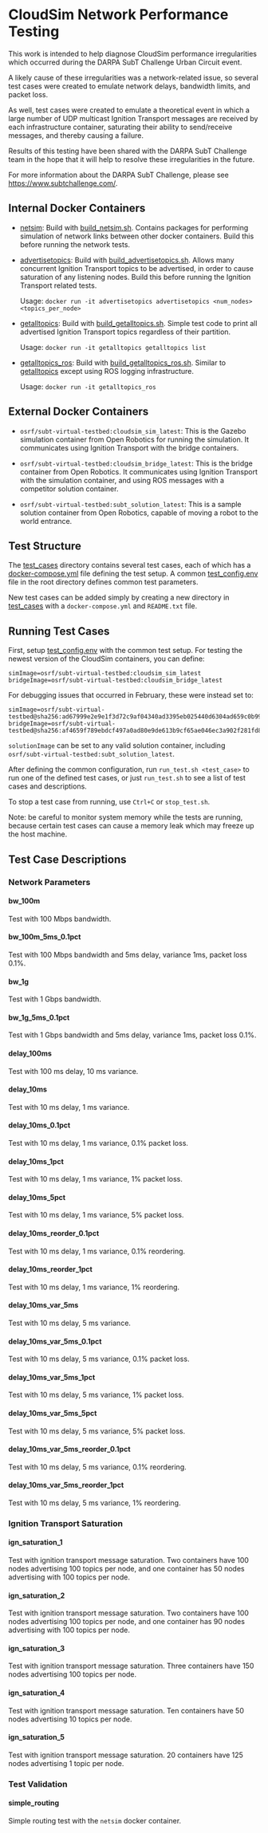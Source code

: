 # CloudSim Network Performance Testing

This work is intended to help diagnose CloudSim performance irregularities
which occurred during the DARPA SubT Challenge Urban Circuit event.

A likely cause of these irregularities was a network-related issue, so
several test cases were created to emulate network delays, bandwidth limits,
and packet loss. 

As well, test cases were created to emulate a theoretical event in which 
a large number of UDP multicast Ignition Transport messages are received by
each infrastructure container, saturating their ability to send/receive
messages, and thereby causing a failure.

Results of this testing have been shared with the DARPA SubT Challenge team
in the hope that it will help to resolve these irregularities in the future.

For more information about the DARPA SubT Challenge, please see
https://www.subtchallenge.com/.

## Internal Docker Containers

- [netsim](docker/netsim): Build with [build_netsim.sh](docker/build_netsim.sh). Contains packages for performing
  simulation of network links between other docker containers. Build this
  before running the network tests.

- [advertisetopics](docker/advertisetopics): Build with [build_advertisetopics.sh](docker/build_advertisetopics.sh). Allows many 
  concurrent Ignition Transport topics to be advertised, in order to cause
  saturation of any listening nodes. Build this before running the 
  Ignition Transport related tests.

  Usage: `docker run -it advertisetopics advertisetopics <num_nodes> <topics_per_node>`

- [getalltopics](docker/getalltopics): Build with [build_getalltopics.sh](docker/build_getalltopics.sh). Simple test code
  to print all advertised Ignition Transport topics regardless of their
  partition.

  Usage: `docker run -it getalltopics getalltopics list`

- [getalltopics_ros](docker/getalltopics_ros): Build with [build_getalltopics_ros.sh](docker/build_getalltopics_ros.sh). Similar
  to [getalltopics](docker/getalltopics) except using ROS logging infrastructure.

  Usage: `docker run -it getalltopics_ros`

## External Docker Containers

- `osrf/subt-virtual-testbed:cloudsim_sim_latest`: This is the Gazebo 
  simulation container from Open Robotics for running the simulation. 
  It communicates using Ignition Transport with the bridge containers.

- `osrf/subt-virtual-testbed:cloudsim_bridge_latest`: This is the bridge
  container from Open Robotics. It communicates using Ignition Transport
  with the simulation container, and using ROS messages with a competitor
  solution container.

- `osrf/subt-virtual-testbed:subt_solution_latest`: This is a sample
  solution container from Open Robotics, capable of moving a robot to the
  world entrance.

## Test Structure

The [test_cases](/test_cases) directory contains several test cases, each of which
has a [docker-compose.yml](test_cases/delay_10ms/docker-compose.yml) file defining the test setup. A common
[test_config.env](test_config.env) file in the root directory defines common test parameters.

New test cases can be added simply by creating a new directory in [test_cases](/test_cases) with a `docker-compose.yml` and `README.txt` file.

## Running Test Cases

First, setup [test_config.env](test_config.env) with the common test setup. For testing
the newest version of the CloudSim containers, you can define:

```
simImage=osrf/subt-virtual-testbed:cloudsim_sim_latest
bridgeImage=osrf/subt-virtual-testbed:cloudsim_bridge_latest
```

For debugging issues that occurred in February, these were instead set to:

```
simImage=osrf/subt-virtual-testbed@sha256:ad67999e2e9e1f3d72c9af04340ad3395eb025440d6304ad659c0b99bba83019
bridgeImage=osrf/subt-virtual-testbed@sha256:af4659f789ebdcf497a0ad80e9de613b9cf65ae046ec3a902f281fd835b8a317
```

`solutionImage` can be set to any valid solution container, including 
`osrf/subt-virtual-testbed:subt_solution_latest`.

After defining the common configuration, run `run_test.sh <test_case>` to run 
one of the defined test cases, or just `run_test.sh` to see a list of test 
cases and descriptions.

To stop a test case from running, use `Ctrl+C` or `stop_test.sh`.

Note: be careful to monitor system memory while the tests are running, because
certain test cases can cause a memory leak which may freeze up the host
machine.

## Test Case Descriptions

### Network Parameters

#### bw_100m
Test with 100 Mbps bandwidth.

#### bw_100m_5ms_0.1pct
Test with 100 Mbps bandwidth and 5ms delay, variance 1ms, packet loss 0.1%.

#### bw_1g
Test with 1 Gbps bandwidth.

#### bw_1g_5ms_0.1pct
Test with 1 Gbps bandwidth and 5ms delay, variance 1ms, packet loss 0.1%.

#### delay_100ms
Test with 100 ms delay, 10 ms variance.

#### delay_10ms
Test with 10 ms delay, 1 ms variance.

#### delay_10ms_0.1pct
Test with 10 ms delay, 1 ms variance, 0.1% packet loss.

#### delay_10ms_1pct
Test with 10 ms delay, 1 ms variance, 1% packet loss.

#### delay_10ms_5pct
Test with 10 ms delay, 1 ms variance, 5% packet loss.

#### delay_10ms_reorder_0.1pct
Test with 10 ms delay, 1 ms variance, 0.1% reordering.

#### delay_10ms_reorder_1pct
Test with 10 ms delay, 1 ms variance, 1% reordering.

#### delay_10ms_var_5ms
Test with 10 ms delay, 5 ms variance.

#### delay_10ms_var_5ms_0.1pct
Test with 10 ms delay, 5 ms variance, 0.1% packet loss.

#### delay_10ms_var_5ms_1pct
Test with 10 ms delay, 5 ms variance, 1% packet loss.

#### delay_10ms_var_5ms_5pct
Test with 10 ms delay, 5 ms variance, 5% packet loss.

#### delay_10ms_var_5ms_reorder_0.1pct
Test with 10 ms delay, 5 ms variance, 0.1% reordering.

#### delay_10ms_var_5ms_reorder_1pct
Test with 10 ms delay, 5 ms variance, 1% reordering.

### Ignition Transport Saturation

#### ign_saturation_1
Test with ignition transport message saturation. Two containers have 100 nodes
advertising 100 topics per node, and one container has 50 nodes advertising
with 100 topics per node.

#### ign_saturation_2
Test with ignition transport message saturation. Two containers have 100 nodes
advertising 100 topics per node, and one container has 90 nodes advertising
with 100 topics per node.

#### ign_saturation_3
Test with ignition transport message saturation. Three containers have 150 nodes
advertising 100 topics per node.

#### ign_saturation_4
Test with ignition transport message saturation. Ten containers have 50 nodes
advertising 10 topics per node.

#### ign_saturation_5
Test with ignition transport message saturation. 20 containers have 125 nodes
advertising 1 topic per node.

### Test Validation

#### simple_routing
Simple routing test with the `netsim` docker container.

